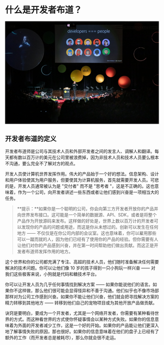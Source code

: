 # 什么是开发者布道？

![Christian Heilmann 在 dotjs 2019 年的演讲中，用一张幻灯片说，开发者就是人](../images/e6c9d24ely1h0avn4uce6j21900u00zq.jpg)

## 开发者布道的定义

开发者布道师是公司与其技术人员和外部开发者之间的发言人、调解人和翻译。每天都有数以百万计的美元在公司里被浪费掉，因为非技术人员和技术人员要么根本不沟通，要么完全不了解对方的观点。

开发人员使计算机世界发挥作用。伟大的产品始于一个好的想法。信息架构、设计和用户体验使其为用户服务，但要使其为计算机服务，首先就需要开发人员。可悲的是，开发人员通常被认为是 "交付者" 而不是 "思考者 \"，这是不正确的。这也意味着，作为一个公司，向开发者讲述一些东西或者让他们感到兴奋是一项相当大的任务。

> **提示：**如果你是一个聪明的公司，你会向第三方开发者开放你的产品并向世界发布接口。这可能是一个简单的数据源、API、SDK，或者是将整个产品作为开放源码来发布。这样做的好处是，世界上数以百万计的开发者可以发现你的产品的问题或用途，而这是你从未想过的。创新可以发生在任何地方 —— 不仅仅是在你公司内部的会议室。这也意味着，你可以雇用那些可以一蹴而就的人，因为他们已经有了使用你的产品的经验。但你需要有人让他们对你的产品感到兴奋，并在第一时间帮助他们做出贡献。而这正是开发者布道师发挥作用的地方。

这个世界和你的公司都充满了专注、高超的技术人员，他们随时准备解决任何需要解决的技术问题。你可以让他们像 10 岁的孩子得到一只小狗玩一样兴奋 —— 对我们这些极客来说，小狗就是代码和糖技术平台。

你可以让开发人员为几乎任何事情找到解决方案 —— 如果你能说他们的语言。如果你不这样做，那么他们很可能会显得怪异和不善于沟通。他们似乎也不像市场部那样对为公司工作感到兴奋。如果你不能让他们兴奋，他们就会把寻找解决方案的精力转移到其他地方 —— 转移到他们自己的宠物项目或为其他开放产品做贡献。

诀窍是要明白，要成为一个开发者，尤其是一个网络开发者，你需要有某种看待世界的方式。而这种看世界的方式使你怀疑事情会以某种方式失败。如果你的信息意味着为外面的开发者减少工作，这是一个好的开始。如果你的产品能让他们更深入地了解事情失败的原因，那也很好。如果你的信息意味着在他们的盘子上已经有了额外的工作（而开发者总是被耗尽），那么你就会很不走运。
